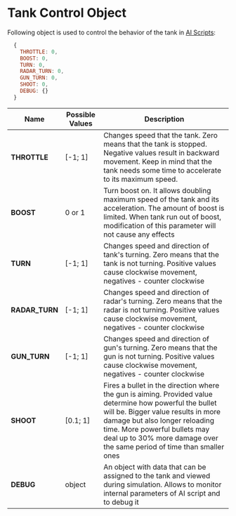 # Tank Control Object

Following object is used to control the behavior of the tank in [AI Scripts](ai_script):

```javascript
  {
    THROTTLE: 0,
    BOOST: 0,
    TURN: 0,
    RADAR_TURN: 0,
    GUN_TURN: 0,
    SHOOT: 0,
    DEBUG: {}
  }
```

Name             | Possible Values   | Description
-----------------|-------------------|----------------------------------------
**THROTTLE**     | [-1; 1]           | Changes speed that the tank. Zero means that the tank is stopped. Negative values result in backward movement. Keep in mind that the tank needs some time to accelerate to its maximum speed.
**BOOST**        | 0 or 1            | Turn boost on. It allows doubling maximum speed of the tank and its acceleration. The amount of boost is limited. When tank run out of boost, modification of this parameter will not cause any effects
**TURN**         | [-1; 1]           | Changes speed and direction of tank's turning. Zero means that the tank is not turning. Positive values cause clockwise movement, negatives - counter clockwise
**RADAR_TURN**   | [-1; 1]           | Changes speed and direction of radar's turning. Zero means that the radar is not turning. Positive values cause clockwise movement, negatives - counter clockwise
**GUN_TURN**     | [-1; 1]           | Changes speed and direction of gun's turning. Zero means that the gun is not turning. Positive values cause clockwise movement, negatives - counter clockwise
**SHOOT**        | [0.1; 1]          | Fires a bullet in the direction where the gun is aiming. Provided value determine how powerful the bullet will be. Bigger value results in more damage but also longer reloading time. More powerful bullets may deal up to 30% more damage over the same period of time than smaller ones
**DEBUG**        | object            | An object with data that can be assigned to the tank and viewed during simulation. Allows to monitor internal parameters of AI script and to debug it
